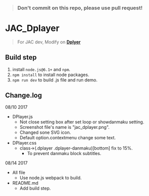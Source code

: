 > ### Don't commit on this repo, please use pull request!

# JAC_Dplayer
> For JAC dev, Modify on **[Dplyer](http://dplayer.js.org/)**

## Build step

1. install `node.js@6.1+` and `npm`.
2. `npm install` to install node packages.
3. `npm run dev` to build .js file and run demo.

## Change.log
08/10 2017
* DPlayer.js
    * Not close setting box after set loop or showdanmaku setting.
    * Screenshot file's name is "jac_dplayer.png".
    * Changed sone SVG icon.
    * Default option.contextmenu change some text.
* DPlayer.css
    * class->(.dplayer .dplayer-danmaku)[bottom] fix to 15%.
        * To prevent danmaku block subtitles.

08/14 2017

- All file
  - Use node.js webpack to build.
- README.md
  - Add build step.
